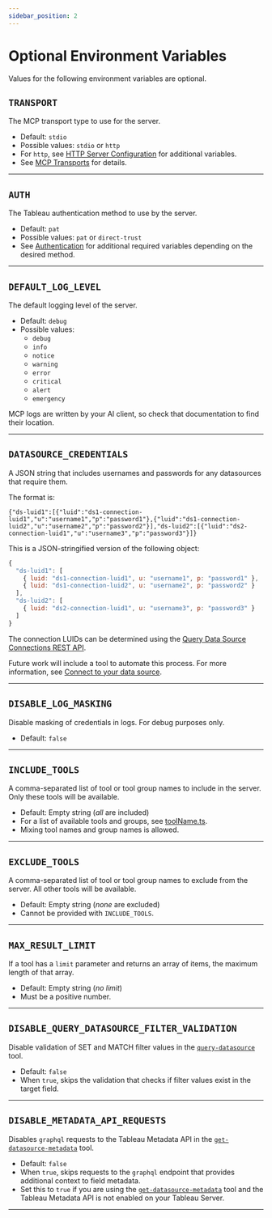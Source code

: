```yaml
---
sidebar_position: 2
---
```


# Optional Environment Variables

Values for the following environment variables are optional.

## `TRANSPORT`

The MCP transport type to use for the server.

- Default: `stdio`
- Possible values: `stdio` or `http`
- For `http`, see [HTTP Server Configuration](http-server.md) for additional variables.
- See [MCP Transports][mcp-transport] for details.

<hr />

## `AUTH`

The Tableau authentication method to use by the server.

- Default: `pat`
- Possible values: `pat` or `direct-trust`
- See [Authentication](authentication) for additional required variables depending on the desired
  method.

<hr />

## `DEFAULT_LOG_LEVEL`

The default logging level of the server.

- Default: `debug`
- Possible values:
  - `debug`
  - `info`
  - `notice`
  - `warning`
  - `error`
  - `critical`
  - `alert`
  - `emergency`

MCP logs are written by your AI client, so check that documentation to find their location.

<hr />

## `DATASOURCE_CREDENTIALS`

A JSON string that includes usernames and passwords for any datasources that require them.

The format is:

`{"ds-luid1":[{"luid":"ds1-connection-luid1","u":"username1","p":"password1"},{"luid":"ds1-connection-luid2","u":"username2","p":"password2"}],"ds-luid2":[{"luid":"ds2-connection-luid1","u":"username3","p":"password3"}]}`

This is a JSON-stringified version of the following object:

```js
{
  "ds-luid1": [
    { luid: "ds1-connection-luid1", u: "username1", p: "password1" },
    { luid: "ds1-connection-luid2", u: "username2", p: "password2" }
  ],
  "ds-luid2": [
    { luid: "ds2-connection-luid1", u: "username3", p: "password3" }
  ]
}
```

The connection LUIDs can be determined using the [Query Data Source Connections REST
API][tab-ds-connections].

Future work will include a tool to automate this process. For more information, see [Connect to your
data source][tab-connect-ds].

<hr />

## `DISABLE_LOG_MASKING`

Disable masking of credentials in logs. For debug purposes only.

- Default: `false`

<hr />

## `INCLUDE_TOOLS`

A comma-separated list of tool or tool group names to include in the server. Only these tools will
be available.

- Default: Empty string (_all_ are included)
- For a list of available tools and groups, see
  [toolName.ts](https://github.com/tableau/tableau-mcp/blob/main/src/tools/toolName.ts).
- Mixing tool names and group names is allowed.

<hr />

## `EXCLUDE_TOOLS`

A comma-separated list of tool or tool group names to exclude from the server. All other tools will
be available.

- Default: Empty string (_none_ are excluded)
- Cannot be provided with `INCLUDE_TOOLS`.

<hr />

## `MAX_RESULT_LIMIT`

If a tool has a `limit` parameter and returns an array of items, the maximum length of that array.

- Default: Empty string (_no limit_)
- Must be a positive number.

<hr />

## `DISABLE_QUERY_DATASOURCE_FILTER_VALIDATION`

Disable validation of SET and MATCH filter values in the
[`query-datasource`](../../tools/data-qna/query-datasource.md) tool.

- Default: `false`
- When `true`, skips the validation that checks if filter values exist in the target field.

<hr />

## `DISABLE_METADATA_API_REQUESTS`

Disables `graphql` requests to the Tableau Metadata API in the
[`get-datasource-metadata`](../../tools/data-qna/get-datasource-metadata.md) tool.

- Default: `false`
- When `true`, skips requests to the `graphql` endpoint that provides additional context to field
  metadata.
- Set this to `true` if you are using the
  [`get-datasource-metadata`](../../tools/data-qna/get-datasource-metadata.md) tool and the Tableau
  Metadata API is not enabled on your Tableau Server.

<hr />

[mcp-transport]: https://modelcontextprotocol.io/docs/concepts/transports
[tab-ds-connections]:
  https://help.tableau.com/current/api/rest_api/en-us/REST/rest_api_ref_data_sources.htm#query_data_source_connections
[tab-connect-ds]:
  https://help.tableau.com/current/api/vizql-data-service/en-us/docs/vds_create_queries.html#connect-to-your-data-source
